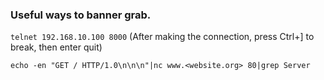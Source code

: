 ### Useful ways to banner grab.

```telnet 192.168.10.100 8000``` (After making the connection, press Ctrl+] to break, then enter quit)

```
echo -en "GET / HTTP/1.0\n\n\n"|nc www.<website.org> 80|grep Server
```
